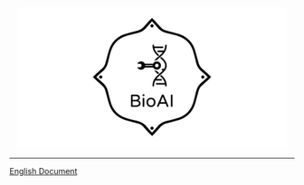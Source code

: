 
<p align="center">
  <img height="250" src="./img/log2.png" />
</p>

---

[English Document](https://github.com/BioAI-kits/BioAI/blob/master/README.md)




